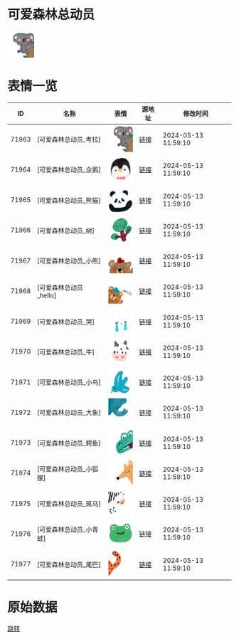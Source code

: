 # 可爱森林总动员

<img src="./cover.png" height="60" alt="cover" />

# 表情一览

|ID|名称|表情|源地址|修改时间|
|----|----|----|----|----|
|71963|[可爱森林总动员_考拉]|<img src="./pic/071963_%5B可爱森林总动员_考拉%5D.png" height="60" alt="考拉"/>|[链接](https://i0.hdslb.com/bfs/garb/23f9567d23c8b152537a6c9764af26431fbed05d.png)|2024-05-13 11:59:10|
|71964|[可爱森林总动员_企鹅]|<img src="./pic/071964_%5B可爱森林总动员_企鹅%5D.png" height="60" alt="企鹅"/>|[链接](https://i0.hdslb.com/bfs/garb/cc34700a1b7a45d614f3db778b6deed729591728.png)|2024-05-13 11:59:10|
|71965|[可爱森林总动员_熊猫]|<img src="./pic/071965_%5B可爱森林总动员_熊猫%5D.png" height="60" alt="熊猫"/>|[链接](https://i0.hdslb.com/bfs/garb/5b46e8efcf503aab22d6e1debce313b1f6f0305b.png)|2024-05-13 11:59:10|
|71966|[可爱森林总动员_树]|<img src="./pic/071966_%5B可爱森林总动员_树%5D.png" height="60" alt="树"/>|[链接](https://i0.hdslb.com/bfs/garb/375823caf6af218674f2407a626375da7592def6.png)|2024-05-13 11:59:10|
|71967|[可爱森林总动员_小熊]|<img src="./pic/071967_%5B可爱森林总动员_小熊%5D.png" height="60" alt="小熊"/>|[链接](https://i0.hdslb.com/bfs/garb/02aed974b2352e367b18153c872e901d2136d8d2.png)|2024-05-13 11:59:10|
|71968|[可爱森林总动员_hello]|<img src="./pic/071968_%5B可爱森林总动员_hello%5D.png" height="60" alt="hello"/>|[链接](https://i0.hdslb.com/bfs/garb/ea706c7f367279c5ac468c3448ba28142be720e1.png)|2024-05-13 11:59:10|
|71969|[可爱森林总动员_哭]|<img src="./pic/071969_%5B可爱森林总动员_哭%5D.png" height="60" alt="哭"/>|[链接](https://i0.hdslb.com/bfs/garb/b400c9184ec8db74ca65cf18c42376afa6c01e5e.png)|2024-05-13 11:59:10|
|71970|[可爱森林总动员_牛]|<img src="./pic/071970_%5B可爱森林总动员_牛%5D.png" height="60" alt="牛"/>|[链接](https://i0.hdslb.com/bfs/garb/2fca1eaa0e99d895421cdffd07138e8ff36f6358.png)|2024-05-13 11:59:10|
|71971|[可爱森林总动员_小鸟]|<img src="./pic/071971_%5B可爱森林总动员_小鸟%5D.png" height="60" alt="小鸟"/>|[链接](https://i0.hdslb.com/bfs/garb/830f3ecd94c3ffe83bca738ab0d6949f57ab94a2.png)|2024-05-13 11:59:10|
|71972|[可爱森林总动员_大象]|<img src="./pic/071972_%5B可爱森林总动员_大象%5D.png" height="60" alt="大象"/>|[链接](https://i0.hdslb.com/bfs/garb/64b6926584d14ade8c093454a363e0d56e748574.png)|2024-05-13 11:59:10|
|71973|[可爱森林总动员_鳄鱼]|<img src="./pic/071973_%5B可爱森林总动员_鳄鱼%5D.png" height="60" alt="鳄鱼"/>|[链接](https://i0.hdslb.com/bfs/garb/583487fd011982a039f56d67fb49aa9f3e3fe082.png)|2024-05-13 11:59:10|
|71974|[可爱森林总动员_小狐狸]|<img src="./pic/071974_%5B可爱森林总动员_小狐狸%5D.png" height="60" alt="小狐狸"/>|[链接](https://i0.hdslb.com/bfs/garb/d9d44242994dbeec697630ff0c6e7d0f036b91b1.png)|2024-05-13 11:59:10|
|71975|[可爱森林总动员_斑马]|<img src="./pic/071975_%5B可爱森林总动员_斑马%5D.png" height="60" alt="斑马"/>|[链接](https://i0.hdslb.com/bfs/garb/70a028642fd76647020f8f185660ce16f477a8df.png)|2024-05-13 11:59:10|
|71976|[可爱森林总动员_小青蛙]|<img src="./pic/071976_%5B可爱森林总动员_小青蛙%5D.png" height="60" alt="小青蛙"/>|[链接](https://i0.hdslb.com/bfs/garb/415e820c84d09d75efeea052c5f6a438116f1e14.png)|2024-05-13 11:59:10|
|71977|[可爱森林总动员_尾巴]|<img src="./pic/071977_%5B可爱森林总动员_尾巴%5D.png" height="60" alt="尾巴"/>|[链接](https://i0.hdslb.com/bfs/garb/426b6fc1e5db456f807cba927563c64379409bca.png)|2024-05-13 11:59:10|

# 原始数据

[跳转](./raw.json)

